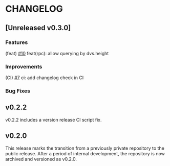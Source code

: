 # CHANGELOG

## [Unreleased v0.3.0]

### Features

(feat) [#10](https://github.com/0xPellNetwork/pelldvs/pull/10) feat(rpc): allow querying by dvs.height 

### Improvements

(CI) [#7](https://github.com/0xPellNetwork/pelldvs/pull/7) ci: add changelog check in CI  

### Bug Fixes

## v0.2.2

v0.2.2 includes a version release CI script fix.  

## v0.2.0

This release marks the transition from a previously private repository to the public release. After a period of internal development, the repository is now archived and versioned as v0.2.0.

